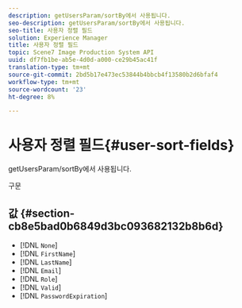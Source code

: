 ```yaml
---
description: getUsersParam/sortBy에서 사용됩니다.
seo-description: getUsersParam/sortBy에서 사용됩니다.
seo-title: 사용자 정렬 필드
solution: Experience Manager
title: 사용자 정렬 필드
topic: Scene7 Image Production System API
uuid: df7fb1be-ab5e-4d0d-a000-ce29b45ac41f
translation-type: tm+mt
source-git-commit: 2bd5b17e473ec53844b4bbcb4f13580b2d6bfaf4
workflow-type: tm+mt
source-wordcount: '23'
ht-degree: 8%

---
```



# 사용자 정렬 필드{#user-sort-fields}

getUsersParam/sortBy에서 사용됩니다.

구문

## 값 {#section-cb8e5bad0b6849d3bc093682132b8b6d}

* [!DNL `None`]
* [!DNL `FirstName`]
* [!DNL `LastName`]
* [!DNL `Email`]
* [!DNL `Role`]
* [!DNL `Valid`]
* [!DNL `PasswordExpiration`]

